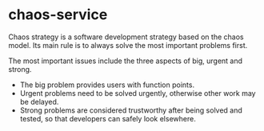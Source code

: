 # chaos-service
Chaos strategy is a software development strategy based on the chaos model. Its main rule is to always solve the most important problems first.

The most important issues include the three aspects of big, urgent and strong.

* The big problem provides users with function points.
* Urgent problems need to be solved urgently, otherwise other work may be delayed.
* Strong problems are considered trustworthy after being solved and tested, so that developers can safely look elsewhere.

